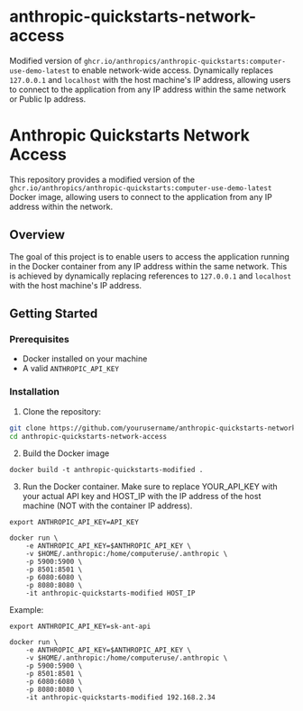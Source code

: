 # anthropic-quickstarts-network-access
Modified version of `ghcr.io/anthropics/anthropic-quickstarts:computer-use-demo-latest` to enable network-wide access. Dynamically replaces `127.0.0.1` and `localhost` with the host machine's IP address, allowing users to connect to the application from any IP address within the same network or Public Ip address.


# Anthropic Quickstarts Network Access

This repository provides a modified version of the `ghcr.io/anthropics/anthropic-quickstarts:computer-use-demo-latest` Docker image, allowing users to connect to the application from any IP address within the network.

## Overview

The goal of this project is to enable users to access the application running in the Docker container from any IP address within the same network. This is achieved by dynamically replacing references to `127.0.0.1` and `localhost` with the host machine's IP address.

## Getting Started

### Prerequisites

- Docker installed on your machine
- A valid `ANTHROPIC_API_KEY`

### Installation

1. Clone the repository:

```sh
git clone https://github.com/yourusername/anthropic-quickstarts-network-access.git
cd anthropic-quickstarts-network-access
```
2. Build the Docker image

```
docker build -t anthropic-quickstarts-modified .
```
3. Run the Docker container. Make sure to replace YOUR_API_KEY with your actual API key and HOST_IP with the IP address of the host machine (NOT with the container IP address).

```
export ANTHROPIC_API_KEY=API_KEY

docker run \
    -e ANTHROPIC_API_KEY=$ANTHROPIC_API_KEY \
    -v $HOME/.anthropic:/home/computeruse/.anthropic \
    -p 5900:5900 \
    -p 8501:8501 \
    -p 6080:6080 \
    -p 8080:8080 \
    -it anthropic-quickstarts-modified HOST_IP
```
Example:

```
export ANTHROPIC_API_KEY=sk-ant-api

docker run \
    -e ANTHROPIC_API_KEY=$ANTHROPIC_API_KEY \
    -v $HOME/.anthropic:/home/computeruse/.anthropic \
    -p 5900:5900 \
    -p 8501:8501 \
    -p 6080:6080 \
    -p 8080:8080 \
    -it anthropic-quickstarts-modified 192.168.2.34

```